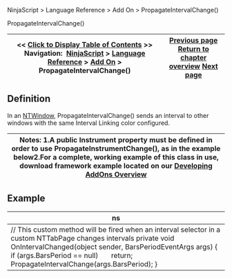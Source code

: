 ﻿
NinjaScript > Language Reference > Add On > PropagateIntervalChange()

PropagateIntervalChange()

| << [Click to Display Table of Contents](propagateintervalchange().md) >> **Navigation:**     [NinjaScript](ninjascript.md) > [Language Reference](language_reference_wip.md) > [Add On](add_on.md) > PropagateIntervalChange() | [Previous page](propagateinstrumentchange().md) [Return to chapter overview](add_on.md) [Next page](tabcontrol.md) |
| --- | --- |
## Definition
In an [NTWindow](ntwindow.md), PropagateIntervalChange() sends an interval to other windows with the same Interval Linking color configured. 
 

| Notes:  1.A public Instrument property must be defined in order to use PropagateInstrumentChange(), as in the example below2.For a complete, working example of this class in use, download framework example located on our [Developing AddOns Overview](developing_add_ons.md) |
| --- |
## 
## Example

| ns |
| --- |
| // This custom method will be fired when an interval selector in a custom NTTabPage changes intervals private void OnIntervalChanged(object sender, BarsPeriodEventArgs args) {    if (args.BarsPeriod == null)        return;      PropagateIntervalChange(args.BarsPeriod); } |
